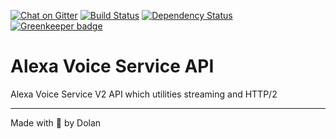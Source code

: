 [![Chat on Gitter][gitter-image]][gitter-url]
[![Build Status][travis-image]][travis-url]
[![Dependency Status][daviddm-image]][daviddm-url]
[![Greenkeeper badge][greenkeeper-image]][greenkeeper-url]


# Alexa Voice Service API
Alexa Voice Service V2 API which utilities streaming and HTTP/2

---

Made with 💖 by Dolan

[gitter-image]: https://badges.gitter.im/dolanmiu/alexa-voice-service.svg
[gitter-url]: https://gitter.im/alexa-voice-service/Lobby
[travis-image]: https://travis-ci.org/dolanmiu/Alexa-Voice-Service-API.svg?branch=master
[travis-url]: https://travis-ci.org/dolanmiu/Alexa-Voice-Service-API
[daviddm-image]: https://david-dm.org/dolanmiu/Alexa-Voice-Service-API.svg?theme=shields.io
[daviddm-url]: https://david-dm.org/dolanmiu/Alexa-Voice-Service-API
[greenkeeper-image]: https://badges.greenkeeper.io/dolanmiu/Alexa-Voice-Service-API.svg
[greenkeeper-url]: https://greenkeeper.io/
